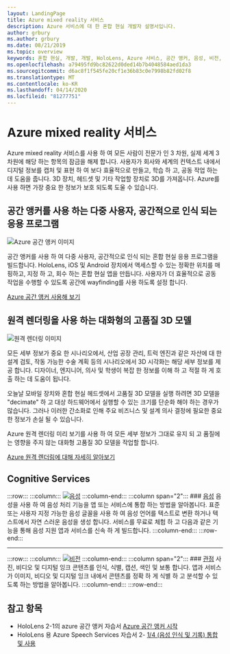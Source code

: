 ```yaml
---
layout: LandingPage
title: Azure mixed reality 서비스
description: Azure 서비스에 대 한 혼합 현실 개발자 설명서입니다.
author: grbury
ms.author: grbury
ms.date: 08/21/2019
ms.topic: overview
keywords: 혼합 현실, 개발, 개발, HoloLens, Azure 서비스, 공간 앵커, 음성, 비전, 원격 렌더링
ms.openlocfilehash: a79495fd9bc82622d0ded14b7b4048584aed1da3
ms.sourcegitcommit: d6ac8f1f545fe20cf1e36b83c0e7998b82fd02f8
ms.translationtype: MT
ms.contentlocale: ko-KR
ms.lasthandoff: 04/14/2020
ms.locfileid: "81277751"
---
```

# <a name="azure-mixed-reality-services"></a>Azure mixed reality 서비스
Azure mixed reality 서비스를 사용 하 여 모든 사람이 전문가 인 3 차원, 실제 세계 3 차원에 해당 하는 항목의 잠금을 해제 합니다. 사용자가 회사와 세계의 컨텍스트 내에서 디지털 정보를 캡처 및 표현 하 여 보다 효율적으로 만들고, 학습 하 고, 공동 작업 하는 데 도움을 줍니다. 3D 장치, 헤드셋 및 기타 작업할 장치로 3D를 가져옵니다. Azure를 사용 하면 가장 중요 한 정보가 보호 되도록 도울 수 있습니다.

## <a name="multi-user-spatially-aware-applications-using-spatial-anchors"></a>공간 앵커를 사용 하는 다중 사용자, 공간적으로 인식 되는 응용 프로그램

![ Azure 공간 앵커 이미지](images/AzureSpatialAnchors.jpg)

공간 앵커를 사용 하 여 다중 사용자, 공간적으로 인식 되는 혼합 현실 응용 프로그램을 빌드합니다. HoloLens, iOS 및 Android 장치에서 액세스할 수 있는 정확한 위치를 매핑하고, 지정 하 고, 회수 하는 혼합 현실 앱을 만듭니다. 사용자가 더 효율적으로 공동 작업을 수행할 수 있도록 공간에 wayfinding를 사용 하도록 설정 합니다.

[Azure 공간 앵커 사용해 보기](https://docs.microsoft.com/azure/spatial-anchors)


## <a name="interactive-high-quality-3d-models-using-remote-rendering"></a>원격 렌더링을 사용 하는 대화형의 고품질 3D 모델

![ 원격 렌더링 이미지](images/RemoteRendering.jpg)

모든 세부 정보가 중요 한 시나리오에서, 산업 공장 관리, 트럭 엔진과 같은 자산에 대 한 설계 검토, 작동 가능한 수술 계획 등의 시나리오에서 3D 시각화는 해당 세부 정보를 제공 합니다. 디자이너, 엔지니어, 의사 및 학생이 복잡 한 정보를 이해 하 고 적절 하 게 호출 하는 데 도움이 됩니다.

오늘날 모바일 장치와 혼합 현실 헤드셋에서 고품질 3D 모델을 실행 하려면 3D 모델을 "decimate" 하 고 대상 하드웨어에서 실행할 수 있는 크기를 단순화 해야 하는 경우가 많습니다. 그러나 이러한 간소화로 인해 주요 비즈니스 및 설계 의사 결정에 필요한 중요 한 정보가 손실 될 수 있습니다.

Azure 원격 렌더링 미리 보기를 사용 하 여 모든 세부 정보가 그대로 유지 되 고 품질에는 영향을 주지 않는 대화형 고품질 3D 모델을 작업할 합니다.

[Azure 원격 렌더링에 대해 자세히 알아보기](https://azure.microsoft.com/services/remote-rendering)


## <a name="cognitive-services"></a>Cognitive Services

:::row:::
    :::column:::
       [![음성](images/speech.jpg)](https://docs.microsoft.com/azure/cognitive-services/speech-service/)
    :::column-end:::
    :::column span="2":::
        ### <a name="speech"></a>[음성](https://docs.microsoft.com/azure/cognitive-services/speech-service/)
        음성을 사용 하 여 음성 처리 기능을 앱 또는 서비스에 통합 하는 방법을 알아봅니다. 표준 또는 사용자 지정 가능한 음성 글꼴을 사용 하 여 음성 언어를 텍스트로 변환 하거나 텍스트에서 자연 스러운 음성을 생성 합니다. 서비스를 무료로 체험 하 고 다음과 같은 기능을 통해 음성 지원 앱과 서비스를 신속 하 게 빌드합니다.
    :::column-end:::
:::row-end:::

---

:::row:::
    :::column:::
       [![비전](images/vision.jpg)](https://docs.microsoft.com/azure/cognitive-services/computer-vision/)
    :::column-end:::
    :::column span="2":::
        ### <a name="vision"></a>[관점](https://docs.microsoft.com/azure/cognitive-services/computer-vision/)
        사진, 비디오 및 디지털 잉크 콘텐츠를 인식, 식별, 캡션, 색인 및 보통 합니다. 앱과 서비스가 이미지, 비디오 및 디지털 잉크 내에서 콘텐츠를 정확 하 게 식별 하 고 분석할 수 있도록 하는 방법을 알아봅니다.
    :::column-end:::
:::row-end:::


## <a name="see-also"></a>참고 항목

* HoloLens 2-1의 azure 공간 앵커 자습서 [Azure 공간 앵커 시작](mrlearning-asa-ch1.md)
* HoloLens 용 Azure Speech Services 자습서 2- [1/4 (음성 인식 및 기록) 통합 및 사용](mrlearning-speechSDK-ch1.md)
